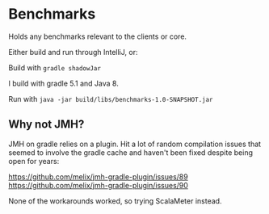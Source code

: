 # Benchmarks
Holds any benchmarks relevant to the clients or core.  


Either build and run through IntelliJ, or:

Build with `gradle shadowJar`

I build with gradle 5.1 and Java 8.

Run with `java -jar build/libs/benchmarks-1.0-SNAPSHOT.jar`


## Why not JMH?
JMH on gradle relies on a plugin.  Hit a lot of random compilation issues that seemed to involve the gradle cache and haven't been fixed despite
being open for years:

https://github.com/melix/jmh-gradle-plugin/issues/89
https://github.com/melix/jmh-gradle-plugin/issues/90

None of the workarounds worked, so trying ScalaMeter instead.